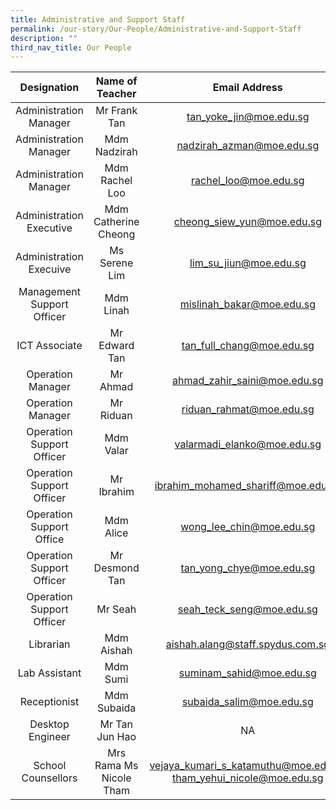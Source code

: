 ```yaml
---
title: Administrative and Support Staff
permalink: /our-story/Our-People/Administrative-and-Support-Staff
description: ""
third_nav_title: Our People
---
```

| Designation 	| Name of Teacher 	| Email Address 	|
|:---:	|:---:	|:---:	|
| Administration Manager 	| Mr Frank Tan 	| tan_yoke_jin@moe.edu.sg 	|
| Administration Manager 	| Mdm Nadzirah  	| nadzirah_azman@moe.edu.sg 	|
| Administration Manager 	| Mdm Rachel Loo  	| rachel_loo@moe.edu.sg 	|
| Administration Executive 	| Mdm Catherine Cheong  	| cheong_siew_yun@moe.edu.sg 	|
| Administration Execuive 	| Ms Serene Lim 	| lim_su_jiun@moe.edu.sg 	|
| Management Support Officer 	| Mdm Linah 	| mislinah_bakar@moe.edu.sg 	|
| ICT Associate 	| Mr Edward Tan 	| tan_full_chang@moe.edu.sg 	|
| Operation Manager 	| Mr Ahmad  	| ahmad_zahir_saini@moe.edu.sg 	|
| Operation Manager 	| Mr Riduan  	| riduan_rahmat@moe.edu.sg 	|
| Operation Support Officer 	| Mdm Valar 	| valarmadi_elanko@moe.edu.sg 	|
| Operation Support Officer 	| Mr Ibrahim  	| ibrahim_mohamed_shariff@moe.edu.sg 	|
| Operation Support Office 	| Mdm Alice  	| wong_lee_chin@moe.edu.sg 	|
| Operation Support Officer 	| Mr Desmond Tan 	| tan_yong_chye@moe.edu.sg 	|
| Operation Support Officer 	| Mr Seah  	| seah_teck_seng@moe.edu.sg 	|
| Librarian 	| Mdm Aishah  	| aishah.alang@staff.spydus.com.sg 	||
| Lab Assistant 	| Mdm Sumi 	| suminam_sahid@moe.edu.sg 	|
| Receptionist 	| Mdm Subaida 	| subaida_salim@moe.edu.sg 	|
| Desktop Engineer 	| Mr Tan Jun Hao 	| NA 	|
| School Counsellors 	| Mrs Rama Ms Nicole Tham 	| vejaya_kumari_s_katamuthu@moe.edu.sg tham_yehui_nicole@moe.edu.sg 	|